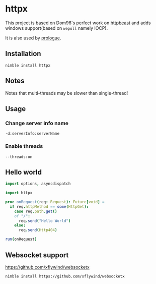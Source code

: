 # httpx
This project is based on Dom96's perfect work on [httpbeast](https://github.com/dom96/httpbeast) and adds windows support(based on `wepoll` namely IOCP).

It is also used by [prologue](https://github.com/planety/prologue).

## Installation

```
nimble install httpx
```

## Notes

Notes that multi-threads may be slower than single-thread!


## Usage

### Change server info name

```
-d:serverInfo:serverName
```

### Enable threads

```
--threads:on
```

## Hello world

```nim
import options, asyncdispatch

import httpx

proc onRequest(req: Request): Future[void] =
  if req.httpMethod == some(HttpGet):
    case req.path.get()
    of "/":
      req.send("Hello World")
    else:
      req.send(Http404)

run(onRequest)
```

## Websocket support
https://github.com/xflywind/websocketx

```
nimble install https://github.com/xflywind/websocketx
```
